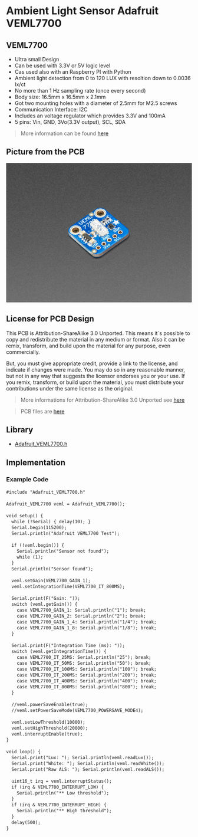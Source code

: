 # Ambient Light Sensor Adafruit VEML7700

## VEML7700

- Ultra small Design
- Can be used with 3.3V or 5V logic level
- Cas used also with an Raspberry PI with Python
- Ambient light detection from 0 to 120 LUX with resoltion down to 0.0036 lx/ct
- No more than 1 Hz sampling rate (once every second)
- Body size: 16.5mm x 16.5mm x 2.1mm
- Got two mounting holes with a diameter of 2.5mm for M2.5 screws
- Communication Interface: I2C
- Includes an voltage regulator which provides 3.3V and 100mA
- 5 pins: Vin, GND, 3Vo(3.3V output), SCL, SDA
 > More information can be found [here](https://learn.adafruit.com/adafruit-veml7700)

## Picture from the PCB

![VEML7700](VEML7700.jpg)

## License for PCB Design

This PCB is Attribution-ShareAlike 3.0 Unported. This means it`s possible to copy and redistribute the material in any medium or format. Also it can be remix, transform, and build upon the material for any purpose, even commercially.

But, you must give appropriate credit, provide a link to the license, and indicate if changes were made. You may do so in any reasonable manner, but not in any way that suggests the licensor endorses you or your use. If you remix, transform, or build upon the material, you must distribute your contributions under the same license as the original.

> More informations for Attribution-ShareAlike 3.0 Unported see [here](https://creativecommons.org/licenses/by-sa/3.0/)

> PCB files are [here](https://github.com/adafruit/Adafruit-VEML7700-PCB)

## Library

- [Adafruit_VEML7700.h](https://github.com/adafruit/Adafruit_VEML7700/blob/master/Adafruit_VEML7700.h)

## Implementation

### Example Code

```
#include "Adafruit_VEML7700.h"

Adafruit_VEML7700 veml = Adafruit_VEML7700();

void setup() {
  while (!Serial) { delay(10); }
  Serial.begin(115200);
  Serial.println("Adafruit VEML7700 Test");

  if (!veml.begin()) {
    Serial.println("Sensor not found");
    while (1);
  }
  Serial.println("Sensor found");

  veml.setGain(VEML7700_GAIN_1);
  veml.setIntegrationTime(VEML7700_IT_800MS);

  Serial.print(F("Gain: "));
  switch (veml.getGain()) {
    case VEML7700_GAIN_1: Serial.println("1"); break;
    case VEML7700_GAIN_2: Serial.println("2"); break;
    case VEML7700_GAIN_1_4: Serial.println("1/4"); break;
    case VEML7700_GAIN_1_8: Serial.println("1/8"); break;
  }

  Serial.print(F("Integration Time (ms): "));
  switch (veml.getIntegrationTime()) {
    case VEML7700_IT_25MS: Serial.println("25"); break;
    case VEML7700_IT_50MS: Serial.println("50"); break;
    case VEML7700_IT_100MS: Serial.println("100"); break;
    case VEML7700_IT_200MS: Serial.println("200"); break;
    case VEML7700_IT_400MS: Serial.println("400"); break;
    case VEML7700_IT_800MS: Serial.println("800"); break;
  }

  //veml.powerSaveEnable(true);
  //veml.setPowerSaveMode(VEML7700_POWERSAVE_MODE4);

  veml.setLowThreshold(10000);
  veml.setHighThreshold(20000);
  veml.interruptEnable(true);
}

void loop() {
  Serial.print("Lux: "); Serial.println(veml.readLux());
  Serial.print("White: "); Serial.println(veml.readWhite());
  Serial.print("Raw ALS: "); Serial.println(veml.readALS());

  uint16_t irq = veml.interruptStatus();
  if (irq & VEML7700_INTERRUPT_LOW) {
    Serial.println("** Low threshold"); 
  }
  if (irq & VEML7700_INTERRUPT_HIGH) {
    Serial.println("** High threshold"); 
  }
  delay(500);
}
```